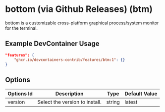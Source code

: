 
# bottom (via Github Releases) (btm)

bottom is a customizable cross-platform graphical process/system monitor for the terminal.

## Example DevContainer Usage

```json
"features": {
    "ghcr.io/devcontainers-contrib/features/btm:1": {}
}
```

## Options

| Options Id | Description | Type | Default Value |
|-----|-----|-----|-----|
| version | Select the version to install. | string | latest |


